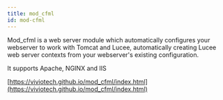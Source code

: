 ```yaml
---
title: mod_cfml
id: mod-cfml
---
```


Mod_cfml is a web server module which automatically configures your webserver to work with Tomcat and Lucee,
automatically creating Lucee web server contexts from your webserver's existing configuration.

It supports Apache, NGINX and IIS

[https://viviotech.github.io/mod_cfml/index.html](https://viviotech.github.io/mod_cfml/index.html)
